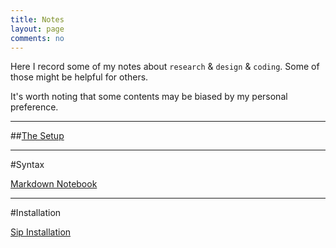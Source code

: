 ```yaml
---
title: Notes
layout: page
comments: no
---
```


Here I record some of my notes about `research` & `design` & `coding`. Some of those might be helpful for others.

It's worth noting that some contents may be biased by my personal preference.

----------
##[The Setup](/notes/setup)


----------
#Syntax

[Markdown Notebook](/notes/markdown-syntax)



----------
#Installation

[Sip Installation](/note/sip-installation)
